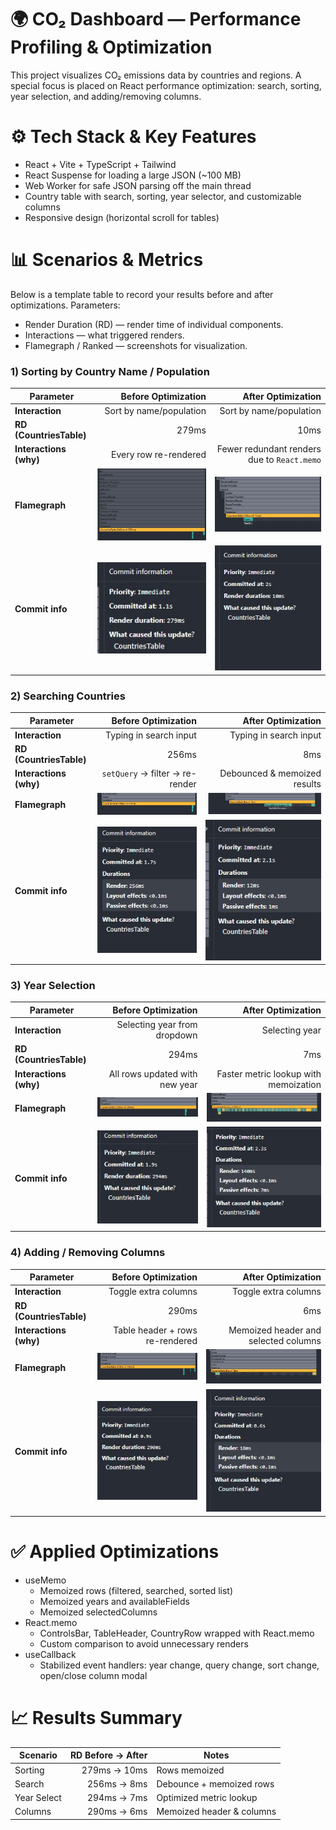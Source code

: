 # 🌍 CO₂ Dashboard — Performance Profiling & Optimization

This project visualizes CO₂ emissions data by countries and regions.
A special focus is placed on React performance optimization: search, sorting, year selection, and adding/removing columns.

# ⚙️ Tech Stack & Key Features

- React + Vite + TypeScript + Tailwind
- React Suspense for loading a large JSON (~100 MB)
- Web Worker for safe JSON parsing off the main thread
- Country table with search, sorting, year selector, and customizable columns
- Responsive design (horizontal scroll for tables)

# 📊 Scenarios & Metrics

Below is a template table to record your results before and after optimizations.
Parameters:

- Render Duration (RD) — render time of individual components.
- Interactions — what triggered renders.
- Flamegraph / Ranked — screenshots for visualization.

### 1) Sorting by Country Name / Population

| Parameter               |                   Before Optimization |                          After Optimization |
| ----------------------- | ------------------------------------: | ------------------------------------------: |
| **Interaction**         |               Sort by name/population |                     Sort by name/population |
| **RD (CountriesTable)** |                                 279ms |                                        10ms |
| **Interactions (why)**  |                 Every row re-rendered | Fewer redundant renders due to `React.memo` |
| **Flamegraph**          | ![Before](docs/before-sort-flame.JPG) |         ![After](docs/after-sort-flame.JPG) |
| **Commit info**         |  ![Before](docs/before-sort-info.JPG) |          ![After](docs/after-sort-info.JPG) |

### 2) Searching Countries

| Parameter               |                     Before Optimization |                    After Optimization |
| ----------------------- | --------------------------------------: | ------------------------------------: |
| **Interaction**         |                  Typing in search input |                Typing in search input |
| **RD (CountriesTable)** |                                   256ms |                                   8ms |
| **Interactions (why)**  |         `setQuery` → filter → re-render |          Debounced & memoized results |
| **Flamegraph**          | ![Before](docs/before-search-flame.JPG) | ![After](docs/after-search-flame.JPG) |
| **Commit info**         |  ![Before](docs/before-search-info.JPG) |  ![After](docs/after-search-info.JPG) |

### 3) Year Selection

| Parameter               |                   Before Optimization |                    After Optimization |
| ----------------------- | ------------------------------------: | ------------------------------------: |
| **Interaction**         |          Selecting year from dropdown |                        Selecting year |
| **RD (CountriesTable)** |                                 294ms |                                   7ms |
| **Interactions (why)**  |        All rows updated with new year | Faster metric lookup with memoization |
| **Flamegraph**          | ![Before](docs/before-year-flame.JPG) |   ![After](docs/after-year-flame.JPG) |
| **Commit info**         |  ![Before](docs/before-year-info.JPG) |    ![After](docs/after-year-info.JPG) |

### 4) Adding / Removing Columns

| Parameter               |                      Before Optimization |                     After Optimization |
| ----------------------- | ---------------------------------------: | -------------------------------------: |
| **Interaction**         |                     Toggle extra columns |                   Toggle extra columns |
| **RD (CountriesTable)** |                                    290ms |                                    6ms |
| **Interactions (why)**  |          Table header + rows re-rendered |   Memoized header and selected columns |
| **Flamegraph**          | ![Before](docs/before-columns-flame.JPG) | ![After](docs/after-columns-flame.JPG) |
| **Commit info**         |  ![Before](docs/before-columns-info.JPG) |  ![After](docs/after-columns-info.JPG) |

# ✅ Applied Optimizations

- useMemo
  - Memoized rows (filtered, searched, sorted list)
  - Memoized years and availableFields
  - Memoized selectedColumns
- React.memo
  - ControlsBar, TableHeader, CountryRow wrapped with React.memo
  - Custom comparison to avoid unnecessary renders
- useCallback
  - Stabilized event handlers: year change, query change, sort change, open/close column modal

# 📈 Results Summary

| Scenario    | RD Before → After | Notes                     |
| ----------- | ----------------: | ------------------------- |
| Sorting     |      279ms → 10ms | Rows memoized             |
| Search      |       256ms → 8ms | Debounce + memoized rows  |
| Year Select |       294ms → 7ms | Optimized metric lookup   |
| Columns     |       290ms → 6ms | Memoized header & columns |

